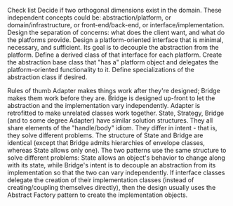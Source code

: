 Check list
Decide if two orthogonal dimensions exist in the domain. These independent concepts could be: abstraction/platform, or domain/infrastructure, or front-end/back-end, or interface/implementation.
Design the separation of concerns: what does the client want, and what do the platforms provide.
Design a platform-oriented interface that is minimal, necessary, and sufficient. Its goal is to decouple the abstraction from the platform.
Define a derived class of that interface for each platform.
Create the abstraction base class that "has a" platform object and delegates the platform-oriented functionality to it.
Define specializations of the abstraction class if desired.

Rules of thumb
Adapter makes things work after they're designed; Bridge makes them work before they are.
Bridge is designed up-front to let the abstraction and the implementation vary independently. Adapter is retrofitted to make unrelated classes work together.
State, Strategy, Bridge (and to some degree Adapter) have similar solution structures. They all share elements of the "handle/body" idiom. They differ in intent - that is, they solve different problems.
The structure of State and Bridge are identical (except that Bridge admits hierarchies of envelope classes, whereas State allows only one). The two patterns use the same structure to solve different problems: State allows an object's behavior to change along with its state, while Bridge's intent is to decouple an abstraction from its implementation so that the two can vary independently.
If interface classes delegate the creation of their implementation classes (instead of creating/coupling themselves directly), then the design usually uses the Abstract Factory pattern to create the implementation objects.